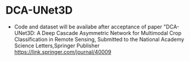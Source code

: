 # DCA-UNet3D
* Code and dataset will be availabe after acceptance of paper "DCA-UNet3D: A Deep Cascade Asymmetric Network for Multimodal Crop Classification in Remote Sensing, Submitted to the National Academy Science Letters,Springer Publisher 
https://link.springer.com/journal/40009
